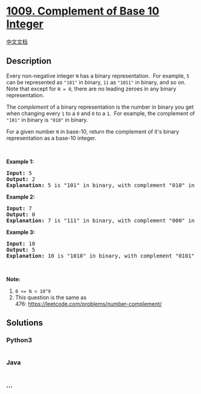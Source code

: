 # [1009. Complement of Base 10 Integer](https://leetcode.com/problems/complement-of-base-10-integer)

[中文文档](/solution/1000-1099/1009.Complement%20of%20Base%2010%20Integer/README.md)

## Description
<p>Every non-negative integer <code>N</code>&nbsp;has a binary representation.&nbsp; For example,&nbsp;<code>5</code> can be represented as <code>&quot;101&quot;</code>&nbsp;in binary, <code>11</code> as <code>&quot;1011&quot;</code>&nbsp;in binary, and so on.&nbsp; Note that except for <code>N = 0</code>, there are no leading zeroes in any&nbsp;binary representation.</p>

<p>The <em>complement</em>&nbsp;of a binary representation&nbsp;is the number in binary you get when changing every <code>1</code> to a <code>0</code> and <code>0</code> to a <code>1</code>.&nbsp; For example, the complement of <code>&quot;101&quot;</code> in binary is <code>&quot;010&quot;</code> in binary.</p>

<p>For a given number <code>N</code> in base-10, return the complement of it&#39;s binary representation as a&nbsp;base-10 integer.</p>

<p>&nbsp;</p>

<ol>
</ol>

<div>
<p><strong>Example 1:</strong></p>

<pre>
<strong>Input: </strong><span id="example-input-1-1">5</span>
<strong>Output: </strong><span id="example-output-1">2</span>
<strong>Explanation: </strong>5 is &quot;101&quot; in binary, with complement &quot;010&quot; in binary, which is 2 in base-10.
</pre>

<div>
<p><strong>Example 2:</strong></p>

<pre>
<strong>Input: </strong><span id="example-input-2-1">7</span>
<strong>Output: </strong><span id="example-output-2">0</span>
<span id="example-output-1"><strong>Explanation: </strong>7 is &quot;111&quot; in binary, with complement &quot;000&quot; in binary, which is 0 in base-10.
</span></pre>

<div>
<p><strong>Example 3:</strong></p>

<pre>
<strong>Input: </strong><span id="example-input-3-1">10</span>
<strong>Output: </strong><span id="example-output-3">5</span>
<strong>Explanation: </strong>10 is &quot;1010&quot; in binary, with complement &quot;0101&quot; in binary, which is 5 in base-10.
</pre>

<p>&nbsp;</p>

<p><strong>Note:</strong></p>

<ol>
	<li><code>0 &lt;= N &lt; 10^9</code></li>
	<li>This question is the same as 476:&nbsp;<a href="https://leetcode.com/problems/number-complement/">https://leetcode.com/problems/number-complement/</a></li>
</ol>
</div>
</div>
</div>



## Solutions


<!-- tabs:start -->

### **Python3**

```python

```

### **Java**

```java

```

### **...**
```

```

<!-- tabs:end -->
<!-- tabs:end -->